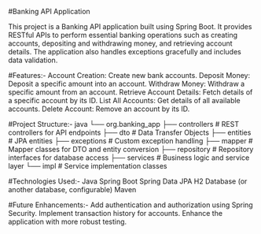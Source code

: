 #Banking API Application

This project is a Banking API application built using Spring Boot. It provides RESTful APIs to perform essential banking operations such as creating accounts, depositing and withdrawing money, and retrieving account details. The application also handles exceptions gracefully and includes data validation.

#Features:-
Account Creation: Create new bank accounts.
Deposit Money: Deposit a specific amount into an account.
Withdraw Money: Withdraw a specific amount from an account.
Retrieve Account Details: Fetch details of a specific account by its ID.
List All Accounts: Get details of all available accounts.
Delete Account: Remove an account by its ID.

#Project Structure:-
 java
    └── org.banking_app
       ├── controllers       # REST controllers for API endpoints
       ├── dto               # Data Transfer Objects
       ├── entities          # JPA entities
       ├── exceptions        # Custom exception handling
       ├── mapper            # Mapper classes for DTO and entity conversion
       ├── repository        # Repository interfaces for database access
       ├── services          # Business logic and service layer
       └── impl              # Service implementation classes

#Technologies Used:-
Java
Spring Boot
Spring Data JPA
H2 Database (or another database, configurable)
Maven

#Future Enhancements:-
Add authentication and authorization using Spring Security.
Implement transaction history for accounts.
Enhance the application with more robust testing.
